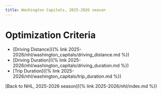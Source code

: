 ```yaml
---
title: Washington Capitals, 2025-2026 season
---
```


# Optimization Criteria
- [Driving Distance]({% link 2025-2026/nhl/washington_capitals/driving_distance.md %})
- [Driving Duration]({% link 2025-2026/nhl/washington_capitals/driving_duration.md %})
- [Trip Duration]({% link 2025-2026/nhl/washington_capitals/trip_duration.md %})

[Back to NHL, 2025-2026 season]({% link 2025-2026/nhl/index.md %})
